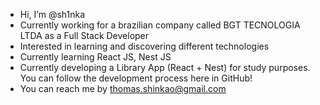 - Hi, I’m @sh1nka
- Currently working for a brazilian company called BGT TECNOLOGIA LTDA as a Full Stack Developer
- Interested in learning and discovering different technologies
- Currently learning React JS, Nest JS
- Currently developing a Library App (React + Nest) for study purposes. You can follow the development process here in GitHub!
- You can reach me by thomas.shinkao@gmail.com

<!---
sh1nka/sh1nka is a ✨ special ✨ repository because its `README.md` (this file) appears on your GitHub profile.
You can click the Preview link to take a look at your changes.
--->
